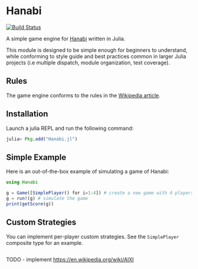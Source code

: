 # Hanabi

[![Build Status](https://travis-ci.org/ericjang/Hanabi.jl.svg?branch=master)](https://travis-ci.org/ericjang/Hanabi.jl)

A simple game engine for [Hanabi](https://en.wikipedia.org/wiki/Hanabi_%28card_game%29) written in Julia.

This module is designed to be simple enough for beginners to understand, while conforming to style guide and best practices common in larger Julia projects (i.e multiple dispatch, module organization, test coverage).

## Rules

The game engine conforms to the rules in the [Wikipedia article](https://en.wikipedia.org/wiki/Hanabi_%28card_game%29).

## Installation

Launch a julia REPL and run the following command:

```julia
julia> Pkg.add("Hanabi.jl")
```
## Simple Example

Here is an out-of-the-box example of simulating a game of Hanabi:
```julia
using Hanabi

g = Game([SimplePlayer() for i=1:4]) # create a new game with 4 players
g = run!(g) # simulate the game
print(getScore(g))
```

## Custom Strategies

You can implement per-player custom strategies. See the ```SimplePlayer``` composite type for an example.

```

```



TODO - implement https://en.wikipedia.org/wiki/AIXI
